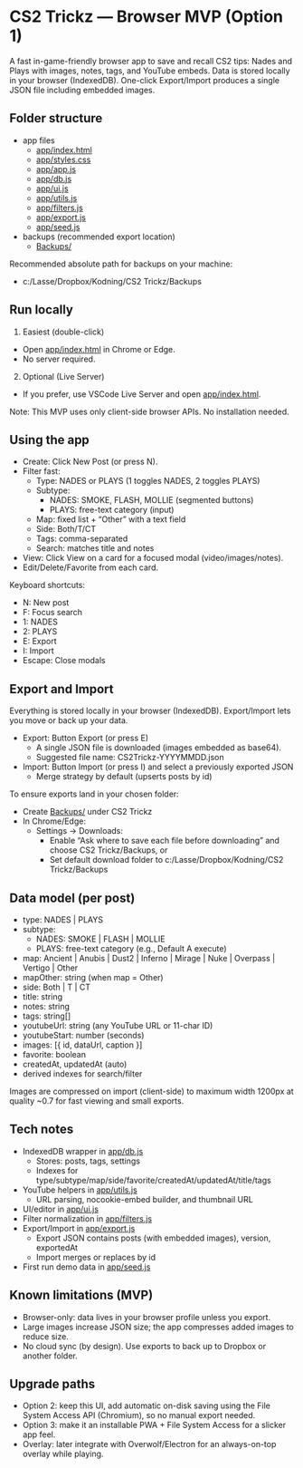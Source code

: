 # CS2 Trickz — Browser MVP (Option 1)

A fast in-game-friendly browser app to save and recall CS2 tips: Nades and Plays with images, notes, tags, and YouTube embeds. Data is stored locally in your browser (IndexedDB). One-click Export/Import produces a single JSON file including embedded images.

## Folder structure

- app files
  - [app/index.html](app/index.html)
  - [app/styles.css](app/styles.css)
  - [app/app.js](app/app.js)
  - [app/db.js](app/db.js)
  - [app/ui.js](app/ui.js)
  - [app/utils.js](app/utils.js)
  - [app/filters.js](app/filters.js)
  - [app/export.js](app/export.js)
  - [app/seed.js](app/seed.js)
- backups (recommended export location)
  - [Backups/](Backups/)

Recommended absolute path for backups on your machine:
- c:/Lasse/Dropbox/Kodning/CS2 Trickz/Backups

## Run locally

1) Easiest (double-click)
- Open [app/index.html](app/index.html) in Chrome or Edge.
- No server required.

2) Optional (Live Server)
- If you prefer, use VSCode Live Server and open [app/index.html](app/index.html).

Note: This MVP uses only client-side browser APIs. No installation needed.

## Using the app

- Create: Click New Post (or press N).
- Filter fast:
  - Type: NADES or PLAYS (1 toggles NADES, 2 toggles PLAYS)
  - Subtype:
    - NADES: SMOKE, FLASH, MOLLIE (segmented buttons)
    - PLAYS: free-text category (input)
  - Map: fixed list + “Other” with a text field
  - Side: Both/T/CT
  - Tags: comma-separated
  - Search: matches title and notes
- View: Click View on a card for a focused modal (video/images/notes).
- Edit/Delete/Favorite from each card.

Keyboard shortcuts:
- N: New post
- F: Focus search
- 1: NADES
- 2: PLAYS
- E: Export
- I: Import
- Escape: Close modals

## Export and Import

Everything is stored locally in your browser (IndexedDB). Export/Import lets you move or back up your data.

- Export: Button Export (or press E)
  - A single JSON file is downloaded (images embedded as base64).
  - Suggested file name: CS2Trickz-YYYYMMDD.json
- Import: Button Import (or press I) and select a previously exported JSON
  - Merge strategy by default (upserts posts by id)

To ensure exports land in your chosen folder:
- Create [Backups/](Backups/) under CS2 Trickz
- In Chrome/Edge:
  - Settings → Downloads:
    - Enable “Ask where to save each file before downloading” and choose CS2 Trickz/Backups, or
    - Set default download folder to c:/Lasse/Dropbox/Kodning/CS2 Trickz/Backups

## Data model (per post)

- type: NADES | PLAYS
- subtype:
  - NADES: SMOKE | FLASH | MOLLIE
  - PLAYS: free-text category (e.g., Default A execute)
- map: Ancient | Anubis | Dust2 | Inferno | Mirage | Nuke | Overpass | Vertigo | Other
- mapOther: string (when map = Other)
- side: Both | T | CT
- title: string
- notes: string
- tags: string[]
- youtubeUrl: string (any YouTube URL or 11-char ID)
- youtubeStart: number (seconds)
- images: [{ id, dataUrl, caption }]
- favorite: boolean
- createdAt, updatedAt (auto)
- derived indexes for search/filter

Images are compressed on import (client-side) to maximum width 1200px at quality ~0.7 for fast viewing and small exports.

## Tech notes

- IndexedDB wrapper in [app/db.js](app/db.js)
  - Stores: posts, tags, settings
  - Indexes for type/subtype/map/side/favorite/createdAt/updatedAt/title/tags
- YouTube helpers in [app/utils.js](app/utils.js)
  - URL parsing, nocookie-embed builder, and thumbnail URL
- UI/editor in [app/ui.js](app/ui.js)
- Filter normalization in [app/filters.js](app/filters.js)
- Export/Import in [app/export.js](app/export.js)
  - Export JSON contains posts (with embedded images), version, exportedAt
  - Import merges or replaces by id
- First run demo data in [app/seed.js](app/seed.js)

## Known limitations (MVP)

- Browser-only: data lives in your browser profile unless you export.
- Large images increase JSON size; the app compresses added images to reduce size.
- No cloud sync (by design). Use exports to back up to Dropbox or another folder.

## Upgrade paths

- Option 2: keep this UI, add automatic on-disk saving using the File System Access API (Chromium), so no manual export needed.
- Option 3: make it an installable PWA + File System Access for a slicker app feel.
- Overlay: later integrate with Overwolf/Electron for an always-on-top overlay while playing.